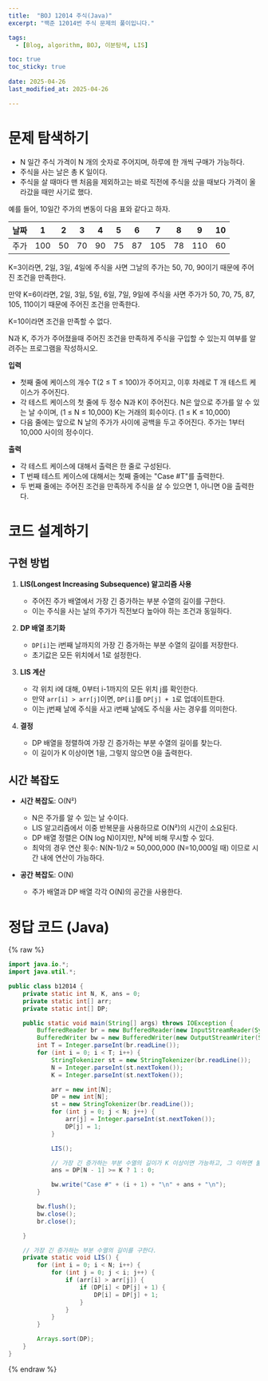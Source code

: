 ```yaml
---
title:  "BOJ 12014 주식(Java)"
excerpt: "백준 12014번 주식 문제의 풀이입니다."

tags:
  - [Blog, algorithm, BOJ, 이분탐색, LIS]

toc: true
toc_sticky: true
 
date: 2025-04-26
last_modified_at: 2025-04-26

---
```


# 문제 탐색하기
<!-- %% 정답은 무엇인가? %%
%% 코드 구현은 어떻게 할 것인가? %% -->

- N 일간 주식 가격이 N 개의 숫자로 주어지며, 하루에 한 개씩 구매가 가능하다.
- 주식을 사는 날은 총 K 일이다.
- 주식을 살 때마다 맨 처음을 제외하고는 바로 직전에 주식을 샀을 때보다 가격이 올라갔을 때만 사기로 했다.

예를 들어, 10일간 주가의 변동이 다음 표와 같다고 하자.

| 날짜 | 1   | 2  | 3  | 4  | 5  | 6  | 7   | 8  | 9   | 10 |
|------|-----|----|----|----|----|----|-----|----|-----|----|
| 주가 | 100 | 50 | 70 | 90 | 75 | 87 | 105 | 78 | 110 | 60 |

K=3이라면, 2일, 3일, 4일에 주식을 사면 그날의 주가는 50, 70, 90이기 때문에 주어진 조건을 만족한다. 

만약 K=6이라면, 2일, 3일, 5일, 6일, 7일, 9일에 주식을 사면 주가가 50, 70, 75, 87, 105, 110이기 때문에 주어진 조건을 만족한다.

K=10이라면 조건을 만족할 수 없다.

N과 K, 주가가 주어졌을때 주어진 조건을 만족하게 주식을 구입할 수 있는지 여부를 알려주는 프로그램을 작성하시오.

**입력**
- 첫째 줄에 케이스의 개수 T(2 ≤ T ≤ 100)가 주어지고, 이후 차례로 T 개 테스트 케이스가 주어진다. 
- 각 테스트 케이스의 첫 줄에 두 정수 N과 K이 주어진다. N은 앞으로 주가를 알 수 있는 날 수이며, (1 ≤ N ≤ 10,000) K는 거래의 회수이다. (1 ≤ K ≤ 10,000) 
- 다음 줄에는 앞으로 N 날의 주가가 사이에 공백을 두고 주어진다. 주가는 1부터 10,000 사이의 정수이다.

**출력**
- 각 테스트 케이스에 대해서 출력은 한 줄로 구성된다. 
- T 번째 테스트 케이스에 대해서는 첫째 줄에는 "Case #T"를 출력한다. 
- 두 번째 줄에는 주어진 조건을 만족하게 주식을 살 수 있으면 1, 아니면 0을 출력한다.

# 코드 설계하기
<!-- %% 어떤 순서로 코드 작성하고, 어떤 함수 작성할 것인지? %%
%% 설계를 잘 하면 오히려 문제 풀이 시간 단축된다. 설계를 잘 하자. %% -->

## 구현 방법

1. **LIS(Longest Increasing Subsequence) 알고리즘 사용**
   - 주어진 주가 배열에서 가장 긴 증가하는 부분 수열의 길이를 구한다.
   - 이는 주식을 사는 날의 주가가 직전보다 높아야 하는 조건과 동일하다.

2. **DP 배열 초기화**
   - `DP[i]`는 i번째 날까지의 가장 긴 증가하는 부분 수열의 길이를 저장한다.
   - 초기값은 모든 위치에서 1로 설정한다.

3. **LIS 계산**
   - 각 위치 i에 대해, 0부터 i-1까지의 모든 위치 j를 확인한다.
   - 만약 `arr[i] > arr[j]`이면, `DP[i]`를 `DP[j] + 1`로 업데이트한다.
   - 이는 j번째 날에 주식을 사고 i번째 날에도 주식을 사는 경우를 의미한다.

4. **결정**
   - DP 배열을 정렬하여 가장 긴 증가하는 부분 수열의 길이를 찾는다.
   - 이 길이가 K 이상이면 1을, 그렇지 않으면 0을 출력한다.

## 시간 복잡도

- **시간 복잡도**: O(N²)
  - N은 주가를 알 수 있는 날 수이다.
  - LIS 알고리즘에서 이중 반복문을 사용하므로 O(N²)의 시간이 소요된다.
  - DP 배열 정렬은 O(N log N)이지만, N²에 비해 무시할 수 있다.
  - 최악의 경우 연산 횟수: N(N-1)/2 ≈ 50,000,000 (N=10,000일 때) 이므로 시간 내에 연산이 가능하다.

- **공간 복잡도**: O(N)
  - 주가 배열과 DP 배열 각각 O(N)의 공간을 사용한다.


# 정답 코드 (Java)

{% raw %}
```java
import java.io.*;
import java.util.*;

public class b12014 {
    private static int N, K, ans = 0;
    private static int[] arr;
    private static int[] DP;

    public static void main(String[] args) throws IOException {
        BufferedReader br = new BufferedReader(new InputStreamReader(System.in));
        BufferedWriter bw = new BufferedWriter(new OutputStreamWriter(System.out));
        int T = Integer.parseInt(br.readLine());
        for (int i = 0; i < T; i++) {
            StringTokenizer st = new StringTokenizer(br.readLine());
            N = Integer.parseInt(st.nextToken());
            K = Integer.parseInt(st.nextToken());

            arr = new int[N];
            DP = new int[N];
            st = new StringTokenizer(br.readLine());
            for (int j = 0; j < N; j++) {
                arr[j] = Integer.parseInt(st.nextToken());
                DP[j] = 1;
            }

            LIS();

            // 가장 긴 증가하는 부분 수열의 길이가 K 이상이면 가능하고, 그 이하면 불가능이다.
            ans = DP[N - 1] >= K ? 1 : 0;

            bw.write("Case #" + (i + 1) + "\n" + ans + "\n");
        }

        bw.flush();
        bw.close();
        br.close();

    }

    // 가장 긴 증가하는 부분 수열의 길이를 구한다.
    private static void LIS() {
        for (int i = 0; i < N; i++) {
            for (int j = 0; j < i; j++) {
                if (arr[i] > arr[j]) {
                    if (DP[i] < DP[j] + 1) {
                        DP[i] = DP[j] + 1;
                    }
                }
            }
        }

        Arrays.sort(DP);
    }
}

```
{% endraw %}


